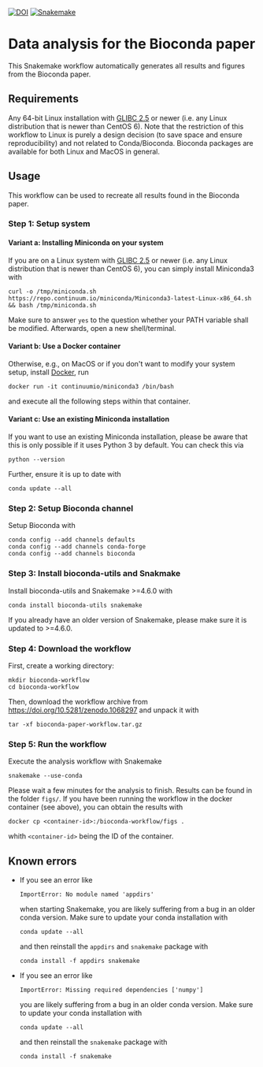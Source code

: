 [![DOI](https://zenodo.org/badge/DOI/10.5281/zenodo.1068297.svg)](https://doi.org/10.5281/zenodo.1068297)
[![Snakemake](https://img.shields.io/badge/snakemake-≥4.6.0-brightgreen.svg)](https://snakemake.bitbucket.io)

# Data analysis for the Bioconda paper

This Snakemake workflow automatically generates all results and figures from the Bioconda paper.

## Requirements

Any 64-bit Linux installation with [GLIBC 2.5](http://unix.stackexchange.com/a/120381) or newer (i.e. any Linux distribution that is newer than CentOS 6).
Note that the restriction of this workflow to Linux is purely a design decision (to save space and ensure reproducibility) and not related to Conda/Bioconda. Bioconda packages are available for both Linux and MacOS in general.


## Usage

This workflow can be used to recreate all results found in the Bioconda paper.

### Step 1: Setup system

#### Variant a: Installing Miniconda on your system

If you are on a Linux system with [GLIBC 2.5](http://unix.stackexchange.com/a/120381) or newer (i.e. any Linux distribution that is newer than CentOS 6), you can simply install Miniconda3 with

    curl -o /tmp/miniconda.sh https://repo.continuum.io/miniconda/Miniconda3-latest-Linux-x86_64.sh && bash /tmp/miniconda.sh

Make sure to answer `yes` to the question whether your PATH variable shall be modified.
Afterwards, open a new shell/terminal.

#### Variant b: Use a Docker container

Otherwise, e.g., on MacOS or if you don't want to modify your system setup, install [Docker](https://www.docker.com/), run

    docker run -it continuumio/miniconda3 /bin/bash
  
and execute all the following steps within that container.

#### Variant c: Use an existing Miniconda installation

If you want to use an existing Miniconda installation, please be aware that this is only possible if it uses Python 3 by default. You can check this via
  
    python --version

Further, ensure it is up to date with

    conda update --all

### Step 2: Setup Bioconda channel

Setup Bioconda with

    conda config --add channels defaults
    conda config --add channels conda-forge
    conda config --add channels bioconda

### Step 3: Install bioconda-utils and Snakmake

Install bioconda-utils and Snakemake >=4.6.0 with

    conda install bioconda-utils snakemake

If you already have an older version of Snakemake, please make sure it is updated to >=4.6.0.

### Step 4: Download the workflow

First, create a working directory:

    mkdir bioconda-workflow
    cd bioconda-workflow

Then, download the workflow archive from https://doi.org/10.5281/zenodo.1068297 and unpack it with

    tar -xf bioconda-paper-workflow.tar.gz

### Step 5: Run the workflow

Execute the analysis workflow with Snakemake

    snakemake --use-conda

Please wait a few minutes for the analysis to finish.
Results can be found in the folder `figs/`.
If you have been running the workflow in the docker container (see above), 
you can obtain the results with

    docker cp <container-id>:/bioconda-workflow/figs .

whith `<container-id>` being the ID of the container.


## Known errors

* If you see an error like
  ```
  ImportError: No module named 'appdirs'
  ```
  when starting Snakemake, you are likely suffering from a bug in an older conda version. Make sure to update your conda installation with 

      conda update --all

  and then reinstall the `appdirs` and `snakemake` package with

      conda install -f appdirs snakemake
* If you see an error like
  ```
  ImportError: Missing required dependencies ['numpy']
  ```
  you are likely suffering from a bug in an older conda version. Make sure to update your conda installation with
  
      conda update --all
  
  and then reinstall the `snakemake` package with

      conda install -f snakemake
